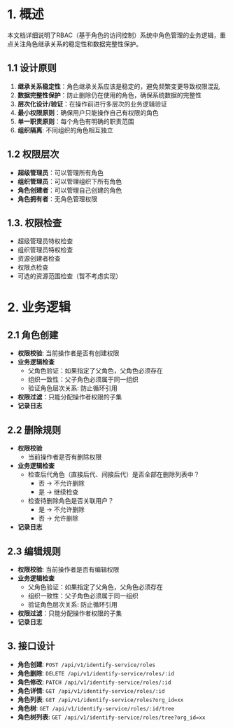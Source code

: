 # 1. 概述

本文档详细说明了RBAC（基于角色的访问控制）系统中角色管理的业务逻辑，重点关注角色继承关系的稳定性和数据完整性保护。

## 1.1 设计原则

1. **继承关系稳定性**：角色继承关系应该是稳定的，避免频繁变更导致权限混乱
2. **数据完整性保护**：防止删除仍在使用的角色，确保系统数据的完整性
3. **层次化设计/验证**：在操作前进行多层次的业务逻辑验证
4. **最小权限原则**：确保用户只能操作自己有权限的角色
5. **单一职责原则**：每个角色有明确的职责范围
6. **组织隔离**: 不同组织的角色相互独立

## 1.2 权限层次
- **超级管理员**：可以管理所有角色
- **组织管理员**：可以管理组织下所有角色
- **角色创建者**：可以管理自己创建的角色
- **角色拥有者**：无角色管理权限

## 1.3. 权限检查
- 超级管理员特权检查
- 组织管理员特权检查
- 资源创建者检查
- 权限点检查
- 可选的资源范围检查（暂不考虑实现）

# 2. 业务逻辑

## 2.1 角色创建
- **权限校验**: 当前操作者是否有创建权限
- **业务逻辑检查**
    - 父角色验证：如果指定了父角色，父角色必须存在  
    - 组织一致性：父子角色必须属于同一组织
    - 验证角色层次关系: 防止循环引用
- **权限过滤**：只能分配操作者权限的子集
- **记录日志**

## 2.2 删除规则
- **权限校验**
    - 当前操作者是否有删除权限
- **业务逻辑检查** 
    - 检查后代角色（直接后代、间接后代）是否全部在删除列表中？
        - 否 -> 不允许删除
        - 是 -> 继续检查
    - 检查待删除角色是否关联用户？
        - 是 -> 不允许删除
        - 否 -> 允许删除
- **记录日志**

## 2.3 编辑规则
- **权限校验**: 当前操作者是否有编辑权限
- **业务逻辑检查**
    - 父角色验证：如果指定了父角色，父角色必须存在  
    - 组织一致性：父子角色必须属于同一组织
    - 验证角色层次关系: 防止循环引用
- **权限过滤**：只能分配操作者权限的子集
- **记录日志**



## 3. 接口设计
- **角色创建**: `POST /api/v1/identify-service/roles`
- **角色删除**: `DELETE /api/v1/identify-service/roles/:id`
- **角色修改**: `PATCH /api/v1/identify-service/roles/:id`
- **角色详情**: `GET /api/v1/identify-service/roles/:id`
- **角色列表**: `GET /api/v1/identify-service/roles?org_id=xx`
- **角色树**: `GET /api/v1/identify-service/roles/:id/tree`
- **角色树列表**: `GET /api/v1/identify-service/roles/tree?org_id=xx`






